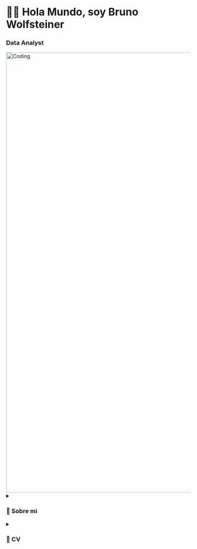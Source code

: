 # 👋🏻 Hola Mundo, soy Bruno Wolfsteiner
<h3> Data Analyst </h3>
<img align="center" alt="Coding" width="1200" src="https://media.giphy.com/media/bi6RQ5x3tqoSI/giphy.gif">

<details>
 <summary><h3>📄 Sobre mi </h3></summary>
Entusiasta de la tecnología y estudiante universitario de Licenciatura en Informática. Altamente motivado para desarrollar continuamente mis habilidades en webs certificadas y avanzar profesionalmente. Actualmente estoy dedicando tiempo a fortalecer mis conocimientos en Data Science y Machine Learning. Comprometidos a entregar resultados y poseer un fuerte deseo de aportar soluciones innovadoras a través de mi experiencia en sistemas.
¡Conéctame y aportaré gran valor a tu equipo!
</details>
<details>
<summary><h3>📄 CV </h3></summary>
hola

<p align="left"> 
## 💻 Tech Stack
Python · Pandas · Jupyter · MySQL Workbench · Power BI · Tableau · Excel · JavaScript · TypeScript Node.JS · MVC · Express · Sequelize · MongoDB · Linux · PowerShell · Docker · Git · Google Colab 
</p>

